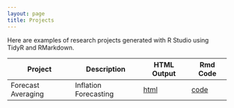 ```yaml
---
layout: page
title: Projects
---
```


Here are examples of research projects generated with R Studio using TidyR and RMarkdown.

Project | Description | HTML Output | Rmd Code
--- | --- | --- | ---
Forecast Averaging | Inflation Forecasting | [html](https://github.com/LindseyKirkland/R_Studio/blob/main/Forecast_Averaging.html) | [code](https://github.com/LindseyKirkland/R_Studio/blob/main/Forecast_Averaging.Rmd)
